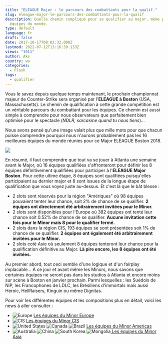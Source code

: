 ```yaml
---
title: "ELEAGUE Major : le parcours des combattants pour la qualif."
slug: eleague-major-le-parcours-des-combattants-pour-la-qualif
description: Quelle chemin compliqué pour se qualifier au major, même pour les meilleures
  équipes du monde.
type: default
language: fr
draft: false
date: 2017-10-17T08:02:32.000Z
lastmod: 2022-07-12T13:16:39.133Z
views: "1911"
author: Aks
country: wo
categories:
  - Flash
tags:
  - qualifier
---
```

Vous le savez depuis quelque temps maintenant, le prochain championnat majeur de Counter-Strike sera organisé par l'**ELEAGUE à Boston** (USA, Massachusetts). Le chemin de qualification à cette grande compétition est un véritable parcours du combattant pour les équipes. Ce chemin est aussi simple à comprendre pour nous observateurs que parfaitement bien optimisé pour le spectacle (_NDLR, sarcasme quand tu nous tiens_)... 

Nous avons pensé qu'une image valait plus que mille mots pour que chacun puisse comprendre pourquoi nous n'aurons probablement pas les 16 meilleures équipes du monde réunies pour ce Major ELEAGUE Boston 2018.

![](/images/articles/59e4a97b24115/images/L9JN9YLjQCWs4UEQZVKwbHbBVTuvchr0nZqy3T7I.jpeg)

En résumé, il faut comprendre que tout va se jouer à Atlanta une semaine avant le Major, où 16 équipes qualifiées s'affronteront pour définir les 8 équipes définitivement qualifiées pour participer à l'**ELEAGUE Major Boston**. Pour cette ultime étape, 8 équipes sont qualifiées puisqu'elles participaient au dernier major et 8 sont issues de la longue étape de qualification que vous voyez juste au-dessus. Et c'est là que le bât blesse : 

* 2 slots sont réservés pour la région "Amériques" où 98 équipes pouvaient tenter leur chance, soit 2% de chance de se qualifier. **2 équipes ont directement été arbitrairement invitées pour le Minor.**
* 2 slots sont disponibles pour l'Europe où 382 équipes ont tenté leur chance soit 0.52% de chance de se qualifier. **Aucune invitation cette fois pour le Minor mais 8 pour le qualifier fermé.**
* 2 slots dans la région CIS, 193 équipes se sont présentées soit 1% de chance de se qualifier. **2 équipes ont également été arbitrairement invitées pour le Minor.**
* 2 slots coté Asie où seulement 8 équipes tenteront leur chance pour la qualification définitive au Major. **Là pire encore, les 8 équipes ont été invitées.**

Au premier abord, tout ceci semble d'une logique et d'un fairplay implacable... À ce jour et avant même les Minors, nous savons que certaines équipes ne seront pas dans les studios à Atlanta et encore moins sur scène à Boston en janvier prochain. Parmi lesquelles : les Suédois de NiP, les Francophones de LDLC, les Brésiliens d'immortals mais aussi Heroic, HellRaisers, Kinguin ou même Dignitas.

Pour voir les différentes équipes et les compositions plus en détail, voici les news à aller consulter :

* ![Europe](/images/countries/eu.svg)⁠ [Les équipes du Minor Europe](https://flickshot.fr/fr/eleague-minor-europe-les-equipes/&59e48efada3e3)
* ![CIS](/images/countries/cs.svg)⁠ [Les équipes du Minor CIS](https://flickshot.fr/fr/eleague-minor-cis-les-equipes/&59e33546d7f99)
* ![United States](/images/countries/us.svg)⁠ ![Canada](/images/countries/ca.svg)⁠ ![Brazil](/images/countries/br.svg)⁠ [Les équipes du Minor Americas](https://flickshot.fr/fr/eleague-minor-americas-les-equipes-immortals-non-qualifie/&59e49661a0e47)
* ![Australia](/images/countries/au.svg)⁠ ![China](/images/countries/cn.svg)⁠ ![South Korea](/images/countries/kr.svg)⁠ ![Mongolia](/images/countries/mn.svg)[⁠ Les équipes du Minor Asia](https://flickshot.fr/fr/eleague-minor-asie-les-8-premiers-invites/&59d76e9ce30ba)
